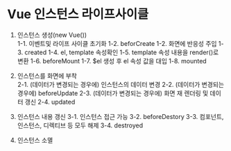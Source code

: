 # Vue 인스턴스 라이프사이클

1. 인스턴스 생성(new Vue())  
    1-1. 이벤트및 라이프 사이클 초기화 
    1-2. beforCreate
    1-2. 화면에 반응성 주입
    1-3. created
    1-4. el, template 속성확인
    1-5. template 속성 내용을 render()로 변환
    1-6. beforeMount
    1-7. $el 생성 후 el 속성 값을 대입
    1-8. mounted

2. 인스턴스를 화면에 부착  
    2-1. (데이터가 변경되는 경우에) 인스턴스의 데이터 변경
    2-2. (데이터가 변경되는 경우에) beforeUpdate
    2-3. (데이터가 변경되는 경우에) 화면 재 렌더링 및 데이터 갱신
    2-4. updated

3. 인스턴스 내용 갱신
    3-1. 인스턴스 접근 가능
    3-2. beforeDestory
    3-3. 컴포넌트, 인스턴스, 디렉티브 등 모두 해제
    3-4. destroyed
    
4. 인스턴스 소멸
